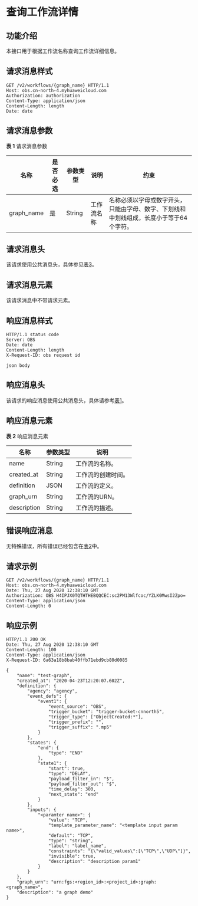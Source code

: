 # 查询工作流详情<a name="obs_04_0123"></a>

## 功能介绍<a name="section75005621314"></a>

本接口用于根据工作流名称查询工作流详细信息。

## 请求消息样式<a name="section51167945152946"></a>

```
GET /v2/workflows/{graph_name} HTTP/1.1
Host: obs.cn-north-4.myhuaweicloud.com 
Authorization: authorization
Content-Type: application/json
Content-Length: length
Date: date
```

## 请求消息参数<a name="section550318615136"></a>

**表 1**  请求消息参数

|名称|是否必选|参数类型|说明|约束|
|--|--|--|--|--|
|graph_name|是|String|工作流名称|名称必须以字母或数字开头，只能由字母、数字、下划线和中划线组成，长度小于等于64个字符。|


## 请求消息头<a name="section16227023104816"></a>

该请求使用公共消息头，具体参见[表3](构造请求.md#table25197309)。

## 请求消息元素<a name="section11252648"></a>

该请求消息中不带请求元素。

## 响应消息样式<a name="section1775516583113"></a>

```
HTTP/1.1 status code
Server: OBS
Date: date
Content-Length: length
X-Request-ID: obs request id

json body
```

## 响应消息头<a name="section1649623619319"></a>

该请求的响应消息使用公共消息头，具体请参考[表1](返回结果.md#d0e686)。

## 响应消息元素<a name="section12791844"></a>

**表 2**  响应消息元素

|名称|参数类型|说明|
|--|--|--|
|name|String|工作流的名称。|
|created_at|String|工作流的创建时间。|
|definition|JSON|工作流的定义。|
|graph_urn|String|工作流的URN。|
|description|String|工作流的描述。|


## 错误响应消息<a name="section48017739"></a>

无特殊错误，所有错误已经包含在[表2](错误码.md#d0e843)中。

## 请求示例<a name="section14482163815396"></a>

```
GET /v2/workflows/{graph_name} HTTP/1.1
Host: obs.cn-north-4.myhuaweicloud.com 
Date: Thu, 27 Aug 2020 12:38:10 GMT
Authorization: OBS H4IPJX0TQTHTHEBQQCEC:sc2PM13Wlfcoc/YZLK0MwsI2Zpo=
Content-Type: application/json
Content-Length: 0
```

## 响应示例<a name="section76081155815"></a>

```
HTTP/1.1 200 OK 
Date: Thu, 27 Aug 2020 12:38:10 GMT 
Content-Length: 100 
Content-Type: application/json
X-Request-ID: 6a63a18b8bab40ffb71ebd9cb80d0085

{
    "name": "test-graph",
    "created_at": "2020-04-23T12:20:07.602Z",
    "definition": {
        "agency": "agency",
        "event_defs": {
            "event1": {
                "event_source": "OBS",
                "trigger_bucket": "trigger-bucket-cnnorth5",
                "trigger_type": ["ObjectCreated:*"],
                "trigger_prefix": "",
                "trigger_suffix": ".mp5"
            }
        },
        "states": {
            "end": {
                "type": "END"
            },
            "state1": {
                "start": true,
                "type": "DELAY",
                "payload_filter_in": "$",
                "payload_filter_out": "$",
                "time_delay": 300,
                "next_state": "end"
            }
        },
        "inputs": {
            "<paramter name>": {
                "value": "TCP",
                "template_parameter_name": "<template input param name>",
                "default": "TCP",
                "type": "string",
                "label": "label_name",
                "constraints": "{\"valid_values\":[\"TCP\",\"UDP\"]}",
                "invisible": true,
                "description": "description param1"
            }
        }
    },
    "graph_urn": "urn:fgs:<region_id>:<project_id>:graph:<graph_name>",
    "description": "a graph demo"
}
```

